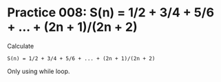 # Practice 008: S(n) = 1/2 + 3/4 + 5/6 + ... + (2n + 1)/(2n + 2)

Calculate 

```
S(n) = 1/2 + 3/4 + 5/6 + ... + (2n + 1)/(2n + 2)
```

Only using while loop.
